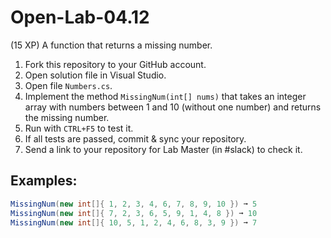 # Open-Lab-04.12
(15 XP) A function that returns a missing number.

1. Fork this repository to your GitHub account.
2. Open solution file in Visual Studio.
3. Open file `Numbers.cs`.
4. Implement the method `MissingNum(int[] nums)` that takes an integer array with numbers between 1 and 10 (without one number) and returns the missing number.
5. Run with `CTRL+F5` to test it.
6. If all tests are passed, commit & sync your repository.
7. Send a link to your repository for Lab Master (in #slack) to check it.

## Examples: 
```C#
MissingNum(new int[]{ 1, 2, 3, 4, 6, 7, 8, 9, 10 }) ➞ 5
MissingNum(new int[]{ 7, 2, 3, 6, 5, 9, 1, 4, 8 }) ➞ 10
MissingNum(new int[]{ 10, 5, 1, 2, 4, 6, 8, 3, 9 }) ➞ 7
```

